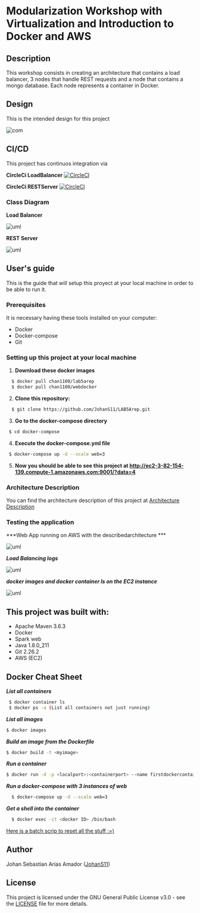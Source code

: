 # Modularization Workshop with Virtualization and Introduction to Docker and AWS

## Description

  This workshop consists in creating an architecture that contains a load balancer,
  3 nodes that handle REST requests and a node that contains a mongo database.
  Each node represents a container in Docker.
 
## Design 

  This is the intended design for this project
  
  ![com](imgs/comp.jpg)
 
## CI/CD 

This project has continuos integration via 

**CircleCi LoadBalancer** [![CircleCI](https://circleci.com/gh/JohanS11/LAB2-AREP.svg?style=svg)](https://app.circleci.com/pipelines/github/JohanS11/LoadBalancer)

**CircleCi RESTServer** [![CircleCI](https://circleci.com/gh/JohanS11/LAB2-AREP.svg?style=svg)](https://app.circleci.com/pipelines/github/JohanS11/RESTServer)

    
### Class Diagram
  
  **Load Balancer**
  
  ![uml](imgs/classLoad.jpg)
  
  **REST Server**
  
  ![uml](imgs/classRest.jpg)
  
  
## User's guide

  This is the guide that will setup this proyect at your local machine in order to be able to run it.
  
  ### Prerequisites
  
  It is necessary having these tools installed on your computer:
  
  * Docker
  * Docker-compose
  * Git
 
  ### Setting up this project at your local machine

1. **Download these docker images**

```sh
  $ docker pull chan1100/lab5arep
  $ docker pull chan1100/webdocker
```
  
2. **Clone this repository:** 

```sh
  $ git clone https://github.com/JohanS11/LAB5Arep.git 
```

3. **Go to the docker-compose directory**

 ```sh
  $ cd docker-compose
```

4. **Execute the docker-compose.yml file**

 ```sh
  $ docker-compose up -d --scale web=3
```

5. **Now you should be able to see this project at http://ec2-3-82-154-139.compute-1.amazonaws.com:9001/?data=4**

 ### Architecture Description

   You can find the architecture description of this project at [Architecture Description](https://github.com/JohanS11/LAB5Arep/blob/master/LAB5Arep.pdf)

   ### Testing the application
   
   ***Web App running on AWS with the describedarchitecture ***
   
   ![uml](imgs/web.jpg)
   
   
   ***Load Balancing logs***
   
   ![uml](imgs/loadBalancing.jpg)
   
   ***docker images and docker container ls on the EC2 instance***
   
   ![uml](imgs/IMAGES.jpg)
       
  ## This project was built with:
  
   - Apache Maven 3.6.3
   - Docker 
   - Spark web
   - Java 1.8.0_211
   - Git 2.26.2
   - AWS (EC2)
   
  ## Docker Cheat Sheet
  
  ***List all containers***
  
 ```sh
  $ docker container ls 
  $ docker ps -a (List all containers not just running)
```

***List all images***
  
  ```sh
  $ docker images  
```

***Build an image from the Dockerfile***
  
  ```sh
  $ docker build -t <myimage> 
```
***Run a container***

  ```sh
  $ docker run -d -p <localport>:<containerport> --name firstdockercontainer <image> 
```
***Run a docker-compose with 3 instances of web***

```sh
  $ docker-compose up -d --scale web=3
```

***Get a shell into the container***

```sh
  $ docker exec -it <docker ID> /bin/bash
```
[Here is a batch scrip to reset all the stuff :=)](https://github.com/JohanS11/LAB5Arep/blob/master/docker-compose/docker-reset.sh)
  
   
  ## Author
  
  Johan Sebastian Arias Amador ([JohanS11](https://github.com/JohanS11))
  
  ## License
  
  This project is licensed under the GNU General Public License v3.0 - see the [LICENSE](https://github.com/JohanS11/LAB2-AREP/blob/master/LICENSE) file for more details.
